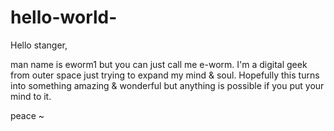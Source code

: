 # hello-world-


Hello stanger,

man name is eworm1 but you can just call me e-worm. I'm a digital geek from outer space just trying to expand my mind & soul. Hopefully this turns into something amazing & wonderful but anything is possible if you put your mind to it.

peace ~
